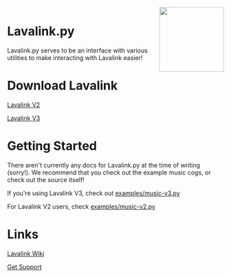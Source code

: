 <img align="right" src="https://its-called-hentai-and-its.art/9e83af1581.png" height="150" width="150">

# Lavalink.py

Lavalink.py serves to be an interface with various utilities to make interacting with Lavalink easier!

# Download Lavalink

[Lavalink V2](https://ci.fredboat.com/viewType.html?buildTypeId=Lavalink_Build&branch_Lavalink=%3Cdefault%3E&tab=buildTypeStatusDiv)

[Lavalink V3](https://ci.fredboat.com/viewType.html?buildTypeId=Lavalink_Build&branch_Lavalink=refs%2Fheads%2Fv3&tab=buildTypeStatusDiv)

# Getting Started

There aren't currently any docs for Lavalink.py at the time of writing (sorry!). We recommend that you check out the example music cogs, or check out the source itself!

If you're using Lavalink V3, check out [examples/music-v3.py](https://github.com/Devoxin/Lavalink.py/blob/master/examples/music-v3.py)

For Lavalink V2 users, check [examples/music-v2.py](https://github.com/Devoxin/Lavalink.py/blob/master/examples/music-v2.py)

# Links

[Lavalink Wiki](https://github.com/Devoxin/Lavalink.py/wiki)

[Get Support](https://discord.gg/SbJXU9s)
